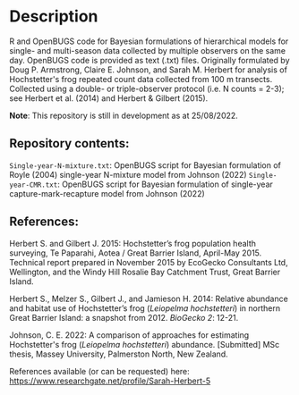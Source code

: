 # Description

R and OpenBUGS code for Bayesian formulations of hierarchical models for single- and multi-season data collected by multiple observers on the same day. OpenBUGS code is provided as text (.txt) files. 
Originally formulated by Doug P. Armstrong, Claire E. Johnson, and Sarah M. Herbert for analysis of Hochstetter's frog repeated count data collected from 100 m transects. Collected using a double- or triple-observer protocol (i.e. N counts = 2-3); see Herbert et al. (2014) and Herbert & Gilbert (2015). 

**Note**: This repository is still in development as at 25/08/2022.

## Repository contents:

`Single-year-N-mixture.txt`: OpenBUGS script for Bayesian formulation of Royle (2004) single-year N-mixture model from Johnson (2022)
`Single-year-CMR.txt`: OpenBUGS script for Bayesian formulation of single-year capture-mark-recapture model from Johnson (2022)


## References: 

Herbert S. and Gilbert J. 2015: Hochstetter’s frog population health surveying, Te Paparahi, Aotea / Great Barrier Island, April-May 2015. Technical report prepared in November 2015 by EcoGecko Consultants Ltd, Wellington, and the Windy Hill Rosalie Bay Catchment Trust, Great Barrier Island.

Herbert S., Melzer S., Gilbert J., and Jamieson H. 2014: Relative abundance and habitat use of Hochstetter’s frog (*Leiopelma hochstetteri*) in northern Great Barrier Island: a snapshot from 2012. *BioGecko 2*: 12-21.

Johnson, C. E. 2022: A comparison of approaches for estimating Hochstetter's frog (*Leiopelma hochstetteri*) abundance. [Submitted] MSc thesis, Massey University, Palmerston North, New Zealand. 

References available (or can be requested) here: https://www.researchgate.net/profile/Sarah-Herbert-5
